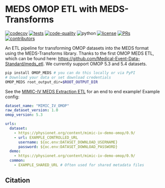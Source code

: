 # MEDS OMOP ETL with MEDS-Transforms

[![codecov](https://codecov.io/gh/rvamdewater/OMOP_MEDS/graph/badge.svg?token=RW6JXHNT0W)](https://codecov.io/gh/rvamdewater/OMOP_MEDS)
[![tests](https://github.com/rvamdewater/OMOP_MEDS/actions/workflows/tests.yaml/badge.svg)](https://github.com/rvamdewater/OMOP_MEDS/actions/workflows/tests.yml)
[![code-quality](https://github.com/rvamdewater/OMOP_MEDS/actions/workflows/code-quality-main.yaml/badge.svg)](https://github.com/rvamdewater/OMOP_MEDS/actions/workflows/code-quality-main.yaml)
![python](https://img.shields.io/badge/-Python_3.11-blue?logo=python&logoColor=white)
[![license](https://img.shields.io/badge/License-MIT-green.svg?labelColor=gray)](https://github.com/rvamdewater/OMOP_MEDS#license)
[![PRs](https://img.shields.io/badge/PRs-welcome-brightgreen.svg)](https://github.com/rvamdewater/OMOP_MEDS/pulls)
[![contributors](https://img.shields.io/github/contributors/rvamdewater/OMOP_MEDS.svg)](https://github.com/rvamdewater/OMOP_MEDS/graphs/contributors)

An ETL pipeline for transforming OMOP datasets into the MEDS format using the MEDS-Transforms library.
Thanks to the first OMOP MEDS ETL, which can be found here: https://github.com/Medical-Event-Data-Standard/meds_etl.
We currently support OMOP 5.3 and 5.4 datasets.

```bash
pip install OMOP_MEDS # you can do this locally or via PyPI
# Download your data or set download credentials
OMOP_MEDS root_output_dir=$ROOT_OUTPUT_DIR

```

See the [MIMIC-IV MEDS Extraction ETL](https://github.com/rvamdewater/MIMIC_IV_MEDS) for an end to end example!
Example config:
```yaml
dataset_name: "MIMIC_IV_OMOP"
raw_dataset_version: 1.0
omop_version: 5.3

urls:
  dataset:
    - https://physionet.org/content/mimic-iv-demo-omop/0.9/
    - url: EXAMPLE_CONTROLLED_URL
      username: ${oc.env:DATASET_DOWNLOAD_USERNAME}
      password: ${oc.env:DATASET_DOWNLOAD_PASSWORD}
  demo:
    - https://physionet.org/content/mimic-iv-demo-omop/0.9/
  common:
    - EXAMPLE_SHARED_URL # Often used for shared metadata files
```

## Citation